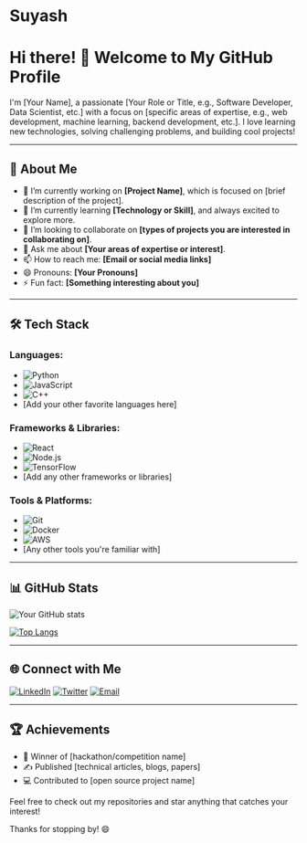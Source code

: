 # Suyash
# Hi there! 👋 Welcome to My GitHub Profile

I'm [Your Name], a passionate [Your Role or Title, e.g., Software Developer, Data Scientist, etc.] with a focus on [specific areas of expertise, e.g., web development, machine learning, backend development, etc.]. I love learning new technologies, solving challenging problems, and building cool projects!

---

## 🚀 About Me
- 🔭 I’m currently working on **[Project Name]**, which is focused on [brief description of the project].
- 🌱 I’m currently learning **[Technology or Skill]**, and always excited to explore more.
- 👯 I’m looking to collaborate on **[types of projects you are interested in collaborating on]**.
- 💬 Ask me about **[Your areas of expertise or interest]**.
- 📫 How to reach me: **[Email or social media links]**
- 😄 Pronouns: **[Your Pronouns]**
- ⚡ Fun fact: **[Something interesting about you]**

---

## 🛠️ Tech Stack

### Languages:
- ![Python](https://img.shields.io/badge/-Python-3776AB?logo=python&logoColor=white&style=flat)
- ![JavaScript](https://img.shields.io/badge/-JavaScript-F7DF1E?logo=javascript&logoColor=black&style=flat)
- ![C++](https://img.shields.io/badge/-C++-00599C?logo=cplusplus&logoColor=white&style=flat)
- [Add your other favorite languages here]

### Frameworks & Libraries:
- ![React](https://img.shields.io/badge/-React-61DAFB?logo=react&logoColor=black&style=flat)
- ![Node.js](https://img.shields.io/badge/-Node.js-339933?logo=node.js&logoColor=white&style=flat)
- ![TensorFlow](https://img.shields.io/badge/-TensorFlow-FF6F00?logo=tensorflow&logoColor=white&style=flat)
- [Add any other frameworks or libraries]

### Tools & Platforms:
- ![Git](https://img.shields.io/badge/-Git-F05032?logo=git&logoColor=white&style=flat)
- ![Docker](https://img.shields.io/badge/-Docker-2496ED?logo=docker&logoColor=white&style=flat)
- ![AWS](https://img.shields.io/badge/-AWS-232F3E?logo=amazonaws&logoColor=white&style=flat)
- [Any other tools you're familiar with]

---

## 📊 GitHub Stats
![Your GitHub stats](https://github-readme-stats.vercel.app/api?username=YourGitHubUsername&show_icons=true&theme=radical)

[![Top Langs](https://github-readme-stats.vercel.app/api/top-langs/?username=YourGitHubUsername&layout=compact&theme=radical)](https://github.com/YourGitHubUsername/github-readme-stats)

---

## 🌐 Connect with Me
[![LinkedIn](https://img.shields.io/badge/-LinkedIn-0A66C2?logo=linkedin&logoColor=white&style=flat)](https://www.linkedin.com/in/YourLinkedInProfile/)
[![Twitter](https://img.shields.io/badge/-Twitter-1DA1F2?logo=twitter&logoColor=white&style=flat)](https://twitter.com/YourTwitterProfile)
[![Email](https://img.shields.io/badge/-Email-D14836?logo=gmail&logoColor=white&style=flat)](mailto:YourEmail@example.com)

---

## 🏆 Achievements
- 🥇 Winner of [hackathon/competition name]
- ✍️ Published [technical articles, blogs, papers]
- 💻 Contributed to [open source project name]

Feel free to check out my repositories and star anything that catches your interest!

Thanks for stopping by! 😄
